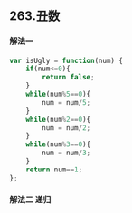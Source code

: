 ## 263.丑数
#### 解法一
```js
var isUgly = function(num) {
    if(num<=0){
        return false;
    }
    while(num%5==0){
        num = num/5;
    }
    while(num%2==0){
        num = num/2;
    }
    while(num%3==0){
        num = num/3;
    }
    return num==1;
};
```
#### 解法二 递归
```
